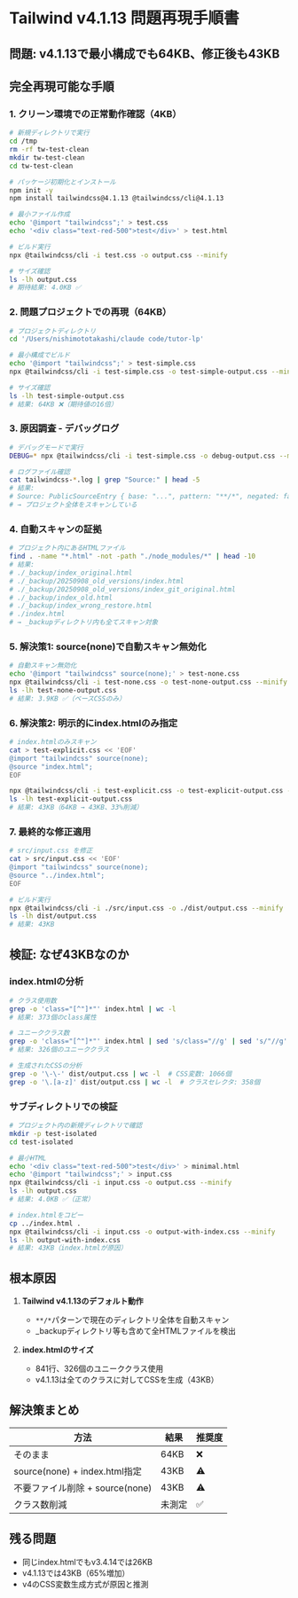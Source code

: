 # Tailwind v4.1.13 問題再現手順書

## 問題: v4.1.13で最小構成でも64KB、修正後も43KB

## 完全再現可能な手順

### 1. クリーン環境での正常動作確認（4KB）
```bash
# 新規ディレクトリで実行
cd /tmp
rm -rf tw-test-clean
mkdir tw-test-clean
cd tw-test-clean

# パッケージ初期化とインストール
npm init -y
npm install tailwindcss@4.1.13 @tailwindcss/cli@4.1.13

# 最小ファイル作成
echo '@import "tailwindcss";' > test.css
echo '<div class="text-red-500">test</div>' > test.html

# ビルド実行
npx @tailwindcss/cli -i test.css -o output.css --minify

# サイズ確認
ls -lh output.css
# 期待結果: 4.0KB ✅
```

### 2. 問題プロジェクトでの再現（64KB）
```bash
# プロジェクトディレクトリ
cd '/Users/nishimototakashi/claude code/tutor-lp'

# 最小構成でビルド
echo '@import "tailwindcss";' > test-simple.css
npx @tailwindcss/cli -i test-simple.css -o test-simple-output.css --minify

# サイズ確認
ls -lh test-simple-output.css
# 結果: 64KB ❌（期待値の16倍）
```

### 3. 原因調査 - デバッグログ
```bash
# デバッグモードで実行
DEBUG=* npx @tailwindcss/cli -i test-simple.css -o debug-output.css --minify 2>&1 | grep "Source:"

# ログファイル確認
cat tailwindcss-*.log | grep "Source:" | head -5
# 結果:
# Source: PublicSourceEntry { base: "...", pattern: "**/*", negated: false }
# → プロジェクト全体をスキャンしている
```

### 4. 自動スキャンの証拠
```bash
# プロジェクト内にあるHTMLファイル
find . -name "*.html" -not -path "./node_modules/*" | head -10
# 結果:
# ./_backup/index_original.html
# ./_backup/20250908_old_versions/index.html
# ./_backup/20250908_old_versions/index_git_original.html
# ./_backup/index_old.html
# ./_backup/index_wrong_restore.html
# ./index.html
# → _backupディレクトリ内も全てスキャン対象
```

### 5. 解決策1: source(none)で自動スキャン無効化
```bash
# 自動スキャン無効化
echo '@import "tailwindcss" source(none);' > test-none.css
npx @tailwindcss/cli -i test-none.css -o test-none-output.css --minify
ls -lh test-none-output.css
# 結果: 3.9KB ✅（ベースCSSのみ）
```

### 6. 解決策2: 明示的にindex.htmlのみ指定
```bash
# index.htmlのみスキャン
cat > test-explicit.css << 'EOF'
@import "tailwindcss" source(none);
@source "index.html";
EOF

npx @tailwindcss/cli -i test-explicit.css -o test-explicit-output.css --minify
ls -lh test-explicit-output.css
# 結果: 43KB（64KB → 43KB、33%削減）
```

### 7. 最終的な修正適用
```bash
# src/input.css を修正
cat > src/input.css << 'EOF'
@import "tailwindcss" source(none);
@source "../index.html";
EOF

# ビルド実行
npx @tailwindcss/cli -i ./src/input.css -o ./dist/output.css --minify
ls -lh dist/output.css
# 結果: 43KB
```

## 検証: なぜ43KBなのか

### index.htmlの分析
```bash
# クラス使用数
grep -o 'class="[^"]*"' index.html | wc -l
# 結果: 373個のclass属性

# ユニーククラス数
grep -o 'class="[^"]*"' index.html | sed 's/class="//g' | sed 's/"//g' | tr ' ' '\n' | sort -u | wc -l
# 結果: 326個のユニーククラス

# 生成されたCSSの分析
grep -o '\-\-' dist/output.css | wc -l  # CSS変数: 1066個
grep -o '\.[a-z]' dist/output.css | wc -l  # クラスセレクタ: 358個
```

### サブディレクトリでの検証
```bash
# プロジェクト内の新規ディレクトリで確認
mkdir -p test-isolated
cd test-isolated

# 最小HTML
echo '<div class="text-red-500">test</div>' > minimal.html
echo '@import "tailwindcss";' > input.css
npx @tailwindcss/cli -i input.css -o output.css --minify
ls -lh output.css
# 結果: 4.0KB ✅（正常）

# index.htmlをコピー
cp ../index.html .
npx @tailwindcss/cli -i input.css -o output-with-index.css --minify
ls -lh output-with-index.css
# 結果: 43KB（index.htmlが原因）
```

## 根本原因

1. **Tailwind v4.1.13のデフォルト動作**
   - `**/*`パターンで現在のディレクトリ全体を自動スキャン
   - _backupディレクトリ等も含めて全HTMLファイルを検出

2. **index.htmlのサイズ**
   - 841行、326個のユニーククラス使用
   - v4.1.13は全てのクラスに対してCSSを生成（43KB）

## 解決策まとめ

| 方法 | 結果 | 推奨度 |
|---|---|---|
| そのまま | 64KB | ❌ |
| source(none) + index.html指定 | 43KB | ⚠️ |
| 不要ファイル削除 + source(none) | 43KB | ⚠️ |
| クラス数削減 | 未測定 | ✅ |

## 残る問題
- 同じindex.htmlでもv3.4.14では26KB
- v4.1.13では43KB（65%増加）
- v4のCSS変数生成方式が原因と推測